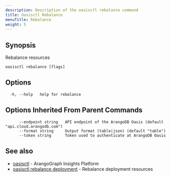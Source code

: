 ```yaml
---
description: Description of the oasisctl rebalance command
title: Oasisctl Rebalance
menuTitle: Rebalance
weight: 5
---
```

## Synopsis
Rebalance resources

```
oasisctl rebalance [flags]
```

## Options
```
  -h, --help   help for rebalance
```

## Options Inherited From Parent Commands
```
      --endpoint string   API endpoint of the ArangoDB Oasis (default "api.cloud.arangodb.com")
      --format string     Output format (table|json) (default "table")
      --token string      Token used to authenticate at ArangoDB Oasis
```

## See also
* [oasisctl](../options.md)	 - ArangoGraph Insights Platform
* [oasisctl rebalance deployment](rebalance-deployment.md)	 - Rebalance deployment resources

